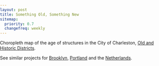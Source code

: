 ```yaml
---
layout: post
title: Something Old, Something New
sitemap:
  priority: 0.7
  changefreq: weekly
---
```



<link href="https://api.mapbox.com/mapbox-gl-js/v2.4.1/mapbox-gl.css" rel="stylesheet">
<script src="https://api.mapbox.com/mapbox-gl-js/v2.4.1/mapbox-gl.js"></script>
<style>
body { margin: 0; padding: 0; }
#map { position: absolute; top: 0; bottom: 0; width: 100%; }
</style>


Choropleth map of the age of structures in the City of Charleston, [Old and Historic Districts](http://www.charleston-sc.gov/DocumentCenter/View/1270).

See similar projects for [Brooklyn](http://bklynr.com/block-by-block-brooklyns-past-and-present/), [Portland](http://www.theatlanticcities.com/neighborhoods/2013/07/vivid-mesmerizing-map-age-buildings-portland/6196/) and the [Netherlands](http://dev.citysdk.waag.org/buildings/).


<div id="map"></div>
 
<script>
  mapboxgl.accessToken = 'pk.eyJ1Ijoic2V0aHJ5bGFuIiwiYSI6IlUzM0JHTEEifQ.JYoyI_v_M3aeZTiPD_7KyA';
  const map = new mapboxgl.Map({
    container: 'map',
    style: 'mapbox://styles/sethrylan/cktp5sr5n0kee17t3bneo23wg',
    center: [-79.946670, 32.792113],
    zoom: 11.15,
    attributionControl: false
  });
map.addControl(new mapboxgl.AttributionControl(), 'top-left');
</script>

